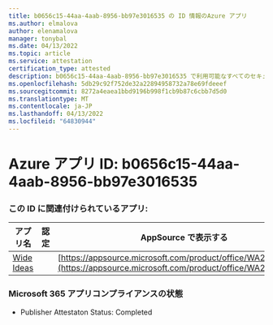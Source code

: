 ```yaml
---
title: b0656c15-44aa-4aab-8956-bb97e3016535 の ID 情報のAzure アプリ
ms.author: elmalova
author: elenamalova
manager: tonybal
ms.date: 04/13/2022
ms.topic: article
ms.service: attestation
certification_type: attested
description: b0656c15-44aa-4aab-8956-bb97e3016535 で利用可能なすべてのセキュリティとコンプライアンス情報。
ms.openlocfilehash: 5db29c92f752de32a22894958732a78e69fdeeef
ms.sourcegitcommit: 8272a4eaea1bbd9196b998f1cb9b87c6cbb7d5d0
ms.translationtype: MT
ms.contentlocale: ja-JP
ms.lasthandoff: 04/13/2022
ms.locfileid: "64830944"
---
```

# <a name="azure-app-id-b0656c15-44aa-4aab-8956-bb97e3016535"></a>Azure アプリ ID: b0656c15-44aa-4aab-8956-bb97e3016535


### <a name="apps-associated-with-this-id"></a>この ID に関連付けられているアプリ:
| **アプリ名** | **認定** | **AppSource で表示する** |
|--------------|---------------|-----------------------|
| [Wide Ideas](../forward/WA200000819.md) |  | [https://appsource.microsoft.com/product/office/WA200000819](https://appsource.microsoft.com/product/office/WA200000819) |

### <a name="microsoft-365-app-compliance-status"></a>Microsoft 365 アプリコンプライアンスの状態
- Publisher Attestaton Status: Completed
